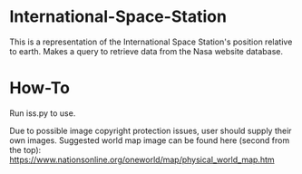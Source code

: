 # International-Space-Station
This is a representation of the International Space Station's position relative to earth. Makes a query to retrieve data from the Nasa website database.

# How-To
Run iss.py to use.

Due to possible image copyright protection issues, user should supply their own images.
Suggested world map image can be found here (second from the top): https://www.nationsonline.org/oneworld/map/physical_world_map.htm

